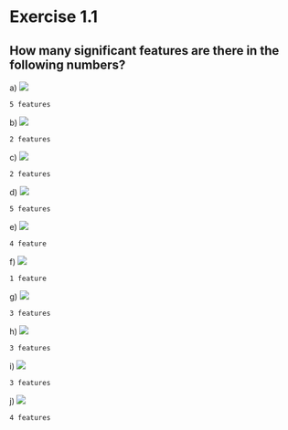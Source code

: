 Exercise 1.1
=======

How many significant features are there in the following numbers?
-----------

a) <img src="https://latex.codecogs.com/svg.latex?976.45" />
```
5 features
```

b) <img src="https://latex.codecogs.com/svg.latex?84,000" />
```
2 features
```

c) <img src="https://latex.codecogs.com/svg.latex?0.0094" />
```
2 features
```

d) <img src="https://latex.codecogs.com/svg.latex?301.07" />
```
5 features
```

e) <img src="https://latex.codecogs.com/svg.latex?4.000" />
```
4 feature
```

f) <img src="https://latex.codecogs.com/svg.latex?10" />
```
1 feature
```

g) <img src="https://latex.codecogs.com/svg.latex?5280" />
```
3 features
```

h) <img src="https://latex.codecogs.com/svg.latex?400." />
```
3 features
```

i) <img src="https://latex.codecogs.com/svg.latex?4.00 \times 10^2" />
```
3 features
```

j) <img src="https://latex.codecogs.com/svg.latex?3.010 \times 10^4" />
```
4 features
```
